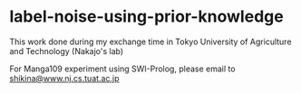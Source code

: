 # label-noise-using-prior-knowledge
This work done during my exchange time in Tokyo University of Agriculture and Technology (Nakajo's lab)

For Manga109 experiment using SWI-Prolog, please email to shikina@www.nj.cs.tuat.ac.jp  
